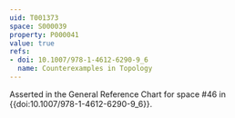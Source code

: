 ```yaml
---
uid: T001373
space: S000039
property: P000041
value: true
refs:
- doi: 10.1007/978-1-4612-6290-9_6
  name: Counterexamples in Topology
---
```


Asserted in the General Reference Chart for space #46 in
{{doi:10.1007/978-1-4612-6290-9_6}}.
